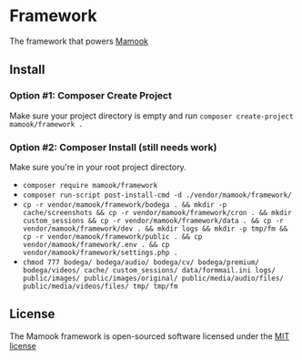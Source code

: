 # Framework
The framework that powers [Mamook](https://github.com/Mamook/Mamook)

## Install

### Option #1: Composer Create Project
Make sure your project directory is empty and run `composer create-project mamook/framework .`

### Option #2: Composer Install (still needs work)

Make sure you're in your root project directory.

* `composer require mamook/framework`
* `composer run-script post-install-cmd -d ./vendor/mamook/framework/`
* `cp -r vendor/mamook/framework/bodega . && mkdir -p cache/screenshots && cp -r vendor/mamook/framework/cron . && mkdir custom_sessions && cp -r vendor/mamook/framework/data . && cp -r vendor/mamook/framework/dev . && mkdir logs && mkdir -p tmp/fm && cp -r vendor/mamook/framework/public . && cp vendor/mamook/framework/.env . && cp vendor/mamook/framework/settings.php .`
* `chmod 777 bodega/ bodega/audio/ bodega/cv/ bodega/premium/ bodega/videos/ cache/ custom_sessions/ data/formmail.ini logs/ public/images/ public/images/original/ public/media/audio/files/ public/media/videos/files/ tmp/ tmp/fm`

## License

The Mamook framework is open-sourced software licensed under the [MIT license](http://opensource.org/licenses/MIT)
